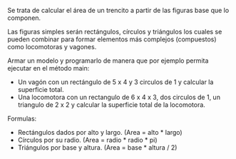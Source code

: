 Se trata de calcular el área de un trencito a partir de las figuras base que lo componen.

Las figuras simples serán rectángulos, círculos y triángulos los cuales se pueden combinar para formar elementos más complejos (compuestos) como locomotoras y vagones.

Armar un modelo y programarlo de manera que por ejemplo permita ejecutar en el método main:
* Un vagón con un rectángulo de 5 x 4 y 3 circulos de 1 y calcular la superficie total.
* Una locomotora con un rectangulo de 6 x 4 x 3, dos circulos de 1, un triangulo de 2 x 2 y calcular la superficie total de la locomotora.
	
Formulas:
* Rectángulos dados por alto y largo. (Area = alto * largo)
* Círculos por su radio. (Area = radio * radio * pi)
* Triángulos por base y altura. (Area = base * altura / 2)
